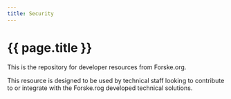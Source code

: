 ```yaml
---
title: Security
---
```


# {{ page.title }}

This is the repository for developer resources from Forske.org.

This resource is designed to be used by technical staff looking to contribute to or integrate with the Forske.rog developed technical solutions.
